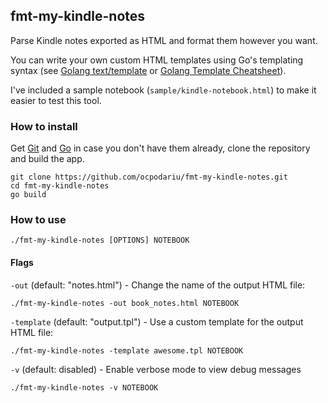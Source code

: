 ## fmt-my-kindle-notes

Parse Kindle notes exported as HTML and format them however you want.

You can write your own custom HTML templates using Go's templating syntax (see [Golang text/template](https://golang.org/pkg/text/template/) or [Golang Template Cheatsheet](https://curtisvermeeren.github.io/2017/09/14/Golang-Templates-Cheatsheet)).

I've included a sample notebook (`sample/kindle-notebook.html`) to make it easier to test this tool.


### How to install
Get [Git](https://git-scm.com/) and [Go](https://golang.org/doc/install) in case you don't have them already, clone the repository and build the app.
```
git clone https://github.com/ocpodariu/fmt-my-kindle-notes.git
cd fmt-my-kindle-notes
go build
```

### How to use
```
./fmt-my-kindle-notes [OPTIONS] NOTEBOOK
```

#### Flags
`-out` (default: "notes.html") - Change the name of the output HTML file:
```
./fmt-my-kindle-notes -out book_notes.html NOTEBOOK
```

`-template` (default: "output.tpl") - Use a custom template for the output HTML file:
```
./fmt-my-kindle-notes -template awesome.tpl NOTEBOOK
```

`-v` (default: disabled) - Enable verbose mode to view debug messages
```
./fmt-my-kindle-notes -v NOTEBOOK
```

